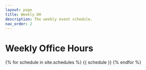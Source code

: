 ```yaml
---
layout: page
title: Weekly OH
description: The weekly event schedule.
nav_order: 2
---
```


# Weekly Office Hours

{% for schedule in site.schedules %}
{{ schedule }}
{% endfor %}
